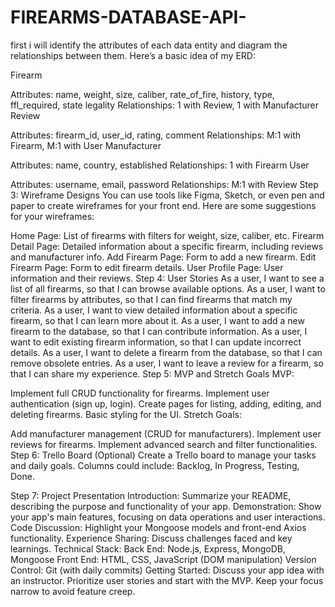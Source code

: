 # FIREARMS-DATABASE-API-


first i will identify the attributes of each data entity and diagram the relationships between them. Here’s a basic idea of my ERD:

Firearm

Attributes: name, weight, size, caliber, rate_of_fire, history, type, ffl_required, state legality
Relationships: 1
with Review, 1
with Manufacturer
Review

Attributes: firearm_id, user_id, rating, comment
Relationships: M:1 with Firearm, M:1 with User
Manufacturer

Attributes: name, country, established
Relationships: 1
with Firearm
User

Attributes: username, email, password
Relationships: M:1 with Review
Step 3: Wireframe Designs
You can use tools like Figma, Sketch, or even pen and paper to create wireframes for your front end. Here are some suggestions for your wireframes:

Home Page: List of firearms with filters for weight, size, caliber, etc.
Firearm Detail Page: Detailed information about a specific firearm, including reviews and manufacturer info.
Add Firearm Page: Form to add a new firearm.
Edit Firearm Page: Form to edit firearm details.
User Profile Page: User information and their reviews.
Step 4: User Stories
As a user, I want to see a list of all firearms, so that I can browse available options.
As a user, I want to filter firearms by attributes, so that I can find firearms that match my criteria.
As a user, I want to view detailed information about a specific firearm, so that I can learn more about it.
As a user, I want to add a new firearm to the database, so that I can contribute information.
As a user, I want to edit existing firearm information, so that I can update incorrect details.
As a user, I want to delete a firearm from the database, so that I can remove obsolete entries.
As a user, I want to leave a review for a firearm, so that I can share my experience.
Step 5: MVP and Stretch Goals
MVP:

Implement full CRUD functionality for firearms.
Implement user authentication (sign up, login).
Create pages for listing, adding, editing, and deleting firearms.
Basic styling for the UI.
Stretch Goals:

Add manufacturer management (CRUD for manufacturers).
Implement user reviews for firearms.
Implement advanced search and filter functionalities.
Step 6: Trello Board (Optional)
Create a Trello board to manage your tasks and daily goals. Columns could include: Backlog, In Progress, Testing, Done.

Step 7: Project Presentation
Introduction: Summarize your README, describing the purpose and functionality of your app.
Demonstration: Show your app's main features, focusing on data operations and user interactions.
Code Discussion: Highlight your Mongoose models and front-end Axios functionality.
Experience Sharing: Discuss challenges faced and key learnings.
Technical Stack:
Back End: Node.js, Express, MongoDB, Mongoose
Front End: HTML, CSS, JavaScript (DOM manipulation)
Version Control: Git (with daily commits)
Getting Started:
Discuss your app idea with an instructor.
Prioritize user stories and start with the MVP.
Keep your focus narrow to avoid feature creep.